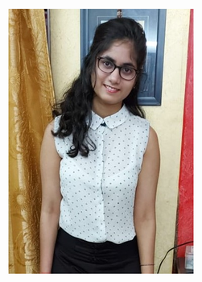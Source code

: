 ![Image of Kashika](https://github.com/kashika0112/markdown-portfolio/blob/main/kashika_profile_photo.jpg)
